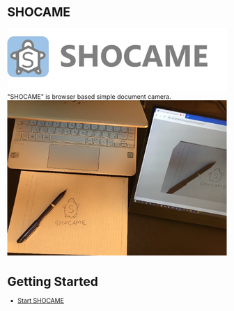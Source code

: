 # SHOCAME
![SHOCAME](img/Shocame_with_logo.png)
"SHOCAME" is browser based simple document camera.  
![SHOCAME](img/shocame_usecase.jpg)
# Getting Started
- [Start SHOCAME](https://covao.github.io/SHOCAME/html/shocame.html)  

